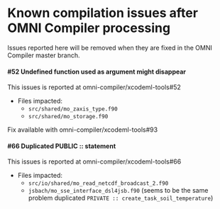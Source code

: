 # Known compilation issues after OMNI Compiler processing

Issues reported here will be removed when they are fixed in the OMNI Compiler
master branch.

#### #52 Undefined function used as argument might disappear
This issues is reported at omni-compiler/xcodeml-tools#52
* Files impacted:
  * `src/shared/mo_zaxis_type.f90`
  * `src/shared/mo_storage.f90`

Fix available with omni-compiler/xcodeml-tools#93

#### #66 Duplicated PUBLIC :: <id> statement
This issues is reported at omni-compiler/xcodeml-tools#66
* Files impacted:
  * `src/io/shared/mo_read_netcdf_broadcast_2.f90`
  * `jsbach/mo_sse_interface_dsl4jsb.f90` (seems to be the same problem
    duplicated `PRIVATE :: create_task_soil_temperature`)
